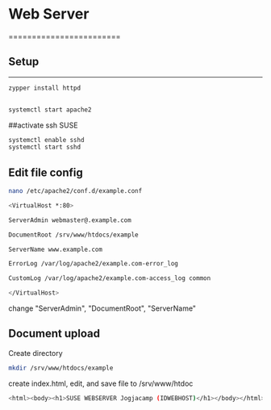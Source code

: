 # Web Server
========================

## Setup
-----
```bash
zypper install httpd


systemctl start apache2
```
##activate ssh SUSE
```bash
systemctl enable sshd
systemctl start sshd
```

## Edit file config

```bash
nano /etc/apache2/conf.d/example.conf
```
```bash
<VirtualHost *:80>

ServerAdmin webmaster@.example.com

DocumentRoot /srv/www/htdocs/example

ServerName www.example.com

ErrorLog /var/log/apache2/example.com-error_log

CustomLog /var/log/apache2/example.com-access_log common

</VirtualHost>

```
change "ServerAdmin", "DocumentRoot", "ServerName"

## Document upload
Create directory
```bash
mkdir /srv/www/htdocs/example
```
create index.html, edit, and save file to /srv/www/htdoc
```bash
<html><body><h1>SUSE WEBSERVER Jogjacamp (IDWEBHOST)</h1></body></html>
```
